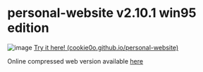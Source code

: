 # personal-website v2.10.1 win95 edition

![image](https://github.com/user-attachments/assets/93b7871d-9cd8-4718-b750-7a304ed8524d)
[Try it here! (cookie0o.github.io/personal-website)](https://cookie0o.github.io/personal-website/)   
   
Online compressed web version available [here](https://github.com/cookie0o/personal-website/tree/web)   
